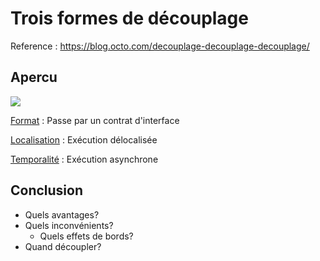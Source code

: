 # Trois formes de découplage

Reference
: https://blog.octo.com/decouplage-decouplage-decouplage/

## Apercu 
![](./static/decouplage/decouplage-venn.png)

[Format](decouplage-format)
: Passe par un contrat d'interface

[Localisation](decouplage-localisation)
: Exécution délocalisée

[Temporalité](decouplage-temporalite)
: Exécution asynchrone


## Conclusion
- Quels avantages?
- Quels inconvénients?
  - Quels effets de bords?
- Quand découpler?
